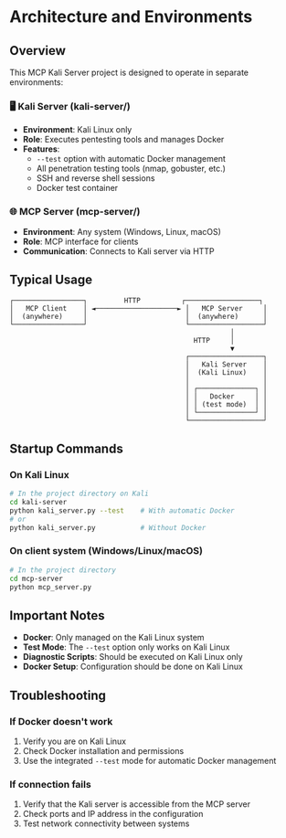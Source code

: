 # Architecture and Environments

## Overview

This MCP Kali Server project is designed to operate in separate environments:

### 🖥️ **Kali Server (kali-server/)**
- **Environment**: Kali Linux only
- **Role**: Executes pentesting tools and manages Docker
- **Features**:
  - `--test` option with automatic Docker management
  - All penetration testing tools (nmap, gobuster, etc.)
  - SSH and reverse shell sessions
  - Docker test container

### 🌐 **MCP Server (mcp-server/)**
- **Environment**: Any system (Windows, Linux, macOS)
- **Role**: MCP interface for clients
- **Communication**: Connects to Kali server via HTTP

## Typical Usage

```
┌─────────────────┐         HTTP          ┌──────────────────┐
│   MCP Client    │ ◄────────────────────► │   MCP Server     │
│  (anywhere)     │                        │  (anywhere)      │
└─────────────────┘                        └──────────────────┘
                                                      │
                                             HTTP     │
                                                      ▼
                                           ┌──────────────────┐
                                           │   Kali Server    │
                                           │  (Kali Linux)    │
                                           │                  │
                                           │ ┌──────────────┐ │
                                           │ │   Docker     │ │
                                           │ │ (test mode)  │ │
                                           │ └──────────────┘ │
                                           └──────────────────┘
```

## Startup Commands

### On Kali Linux
```bash
# In the project directory on Kali
cd kali-server
python kali_server.py --test    # With automatic Docker
# or
python kali_server.py           # Without Docker
```

### On client system (Windows/Linux/macOS)
```bash
# In the project directory
cd mcp-server
python mcp_server.py
```

## Important Notes

- **Docker**: Only managed on the Kali Linux system
- **Test Mode**: The `--test` option only works on Kali Linux
- **Diagnostic Scripts**: Should be executed on Kali Linux only
- **Docker Setup**: Configuration should be done on Kali Linux

## Troubleshooting

### If Docker doesn't work
1. Verify you are on Kali Linux
2. Check Docker installation and permissions
3. Use the integrated `--test` mode for automatic Docker management

### If connection fails
1. Verify that the Kali server is accessible from the MCP server
2. Check ports and IP address in the configuration
3. Test network connectivity between systems
